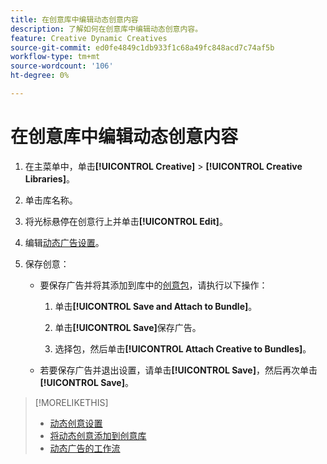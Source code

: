 ```yaml
---
title: 在创意库中编辑动态创意内容
description: 了解如何在创意库中编辑动态创意内容。
feature: Creative Dynamic Creatives
source-git-commit: ed0fe4849c1db933f1c68a49fc848acd7c74af5b
workflow-type: tm+mt
source-wordcount: '106'
ht-degree: 0%

---
```


# 在创意库中编辑动态创意内容

1. 在主菜单中，单击&#x200B;**[!UICONTROL Creative]** > **[!UICONTROL Creative Libraries]**。

1. 单击库名称。

1. 将光标悬停在创意行上并单击&#x200B;**[!UICONTROL Edit]**。

1. 编辑[动态广告设置](creative-settings-dynamic.md)。

1. 保存创意：

   * 要保存广告并将其添加到库中的[创意包](bundle-manage.md)，请执行以下操作：

      1. 单击&#x200B;**[!UICONTROL Save and Attach to Bundle]**。

      1. 单击&#x200B;**[!UICONTROL Save]**&#x200B;保存广告。

      1. 选择包，然后单击&#x200B;**[!UICONTROL Attach Creative to Bundles]**。

   * 若要保存广告并退出设置，请单击&#x200B;**[!UICONTROL Save]**，然后再次单击&#x200B;**[!UICONTROL Save]**。

>[!MORELIKETHIS]
>
>* [动态创意设置](creative-settings-dynamic.md)
>* [将动态创意添加到创意库](creative-add-dynamic.md)
>* [动态广告的工作流](/help/creative/introduction/workflow-dynamic-ads.md)
